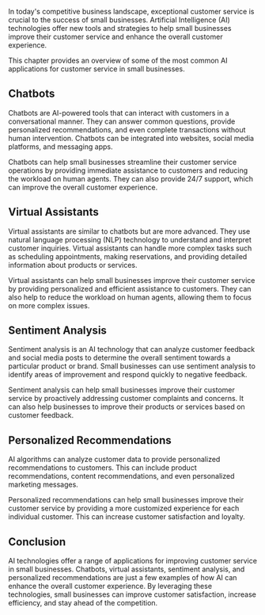 
In today's competitive business landscape, exceptional customer service is crucial to the success of small businesses. Artificial Intelligence (AI) technologies offer new tools and strategies to help small businesses improve their customer service and enhance the overall customer experience.

This chapter provides an overview of some of the most common AI applications for customer service in small businesses.

Chatbots
--------

Chatbots are AI-powered tools that can interact with customers in a conversational manner. They can answer common questions, provide personalized recommendations, and even complete transactions without human intervention. Chatbots can be integrated into websites, social media platforms, and messaging apps.

Chatbots can help small businesses streamline their customer service operations by providing immediate assistance to customers and reducing the workload on human agents. They can also provide 24/7 support, which can improve the overall customer experience.

Virtual Assistants
------------------

Virtual assistants are similar to chatbots but are more advanced. They use natural language processing (NLP) technology to understand and interpret customer inquiries. Virtual assistants can handle more complex tasks such as scheduling appointments, making reservations, and providing detailed information about products or services.

Virtual assistants can help small businesses improve their customer service by providing personalized and efficient assistance to customers. They can also help to reduce the workload on human agents, allowing them to focus on more complex issues.

Sentiment Analysis
------------------

Sentiment analysis is an AI technology that can analyze customer feedback and social media posts to determine the overall sentiment towards a particular product or brand. Small businesses can use sentiment analysis to identify areas of improvement and respond quickly to negative feedback.

Sentiment analysis can help small businesses improve their customer service by proactively addressing customer complaints and concerns. It can also help businesses to improve their products or services based on customer feedback.

Personalized Recommendations
----------------------------

AI algorithms can analyze customer data to provide personalized recommendations to customers. This can include product recommendations, content recommendations, and even personalized marketing messages.

Personalized recommendations can help small businesses improve their customer service by providing a more customized experience for each individual customer. This can increase customer satisfaction and loyalty.

Conclusion
----------

AI technologies offer a range of applications for improving customer service in small businesses. Chatbots, virtual assistants, sentiment analysis, and personalized recommendations are just a few examples of how AI can enhance the overall customer experience. By leveraging these technologies, small businesses can improve customer satisfaction, increase efficiency, and stay ahead of the competition.
